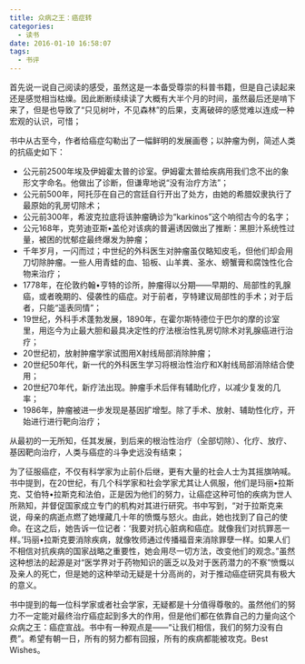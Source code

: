 ```yaml
---
title: 众病之王：癌症转
categories:
  - 读书
date: 2016-01-10 16:58:07
tags:
  - 书评
---
```


首先说一说自己阅读的感受，虽然这是一本备受尊崇的科普书籍，但是自己读起来还是感觉相当枯燥。因此断断续续读了大概有大半个月的时间，虽然最后还是啃下来了，但是也导致了“只见树叶，不见森林”的后果，支离破碎的感觉难以连成一种宏观的认识，可惜；

<!-- more -->

书中从古至今，作者给癌症勾勒出了一幅鲜明的发展画卷；以肿瘤为例，简述人类的抗癌史如下：

- 公元前2500年埃及伊姆霍太普的诊室。伊姆霍太普给疾病用我们念不出的象形文字命名。他做出了诊断，但谦卑地说“没有治疗方法”；
- 公元前500年，阿托莎在自己的宫廷自行开出了处方，由她的希腊奴隶执行了最原始的乳房切除术；
- 公元前300年，希波克拉底将该肿瘤确诊为“karkinos”这个响彻古今的名字；
- 公元168年，克劳迪亚斯•盖伦对该病的普遍诱因做出了推断：黑胆汁系统性过量，被困的忧郁症最终爆发为肿瘤；
- 千年岁月，一闪而过；中世纪的外科医生对肿瘤虽仅略知皮毛，但他们却会用刀切除肿瘤。一些人用青蛙的血、铅板、山羊粪、圣水、螃蟹膏和腐蚀性化合物来治疗；
- 1778年，在伦敦约翰•亨特的诊所，肿瘤得以分期——早期的、局部性的乳腺癌，或者晚期的、侵袭性的癌症。对于前者，亨特建议局部性的手术；对于后者，只能“遥表同情”；
- 19世纪，外科手术蓬勃发展，1890年，在霍尔斯特德位于巴尔的摩的诊室里，用迄今为止最大胆和最具决定性的疗法根治性乳房切除术对乳腺癌进行治疗；
- 20世纪初，放射肿瘤学家试图用X射线局部消除肿瘤；
- 20世纪50年代，新一代的外科医生学习将根治性治疗和X射线局部消除结合使用；
- 20世纪70年代，新疗法出现。肿瘤手术后伴有辅助化疗，以减少复发的几率；
- 1986年，肿瘤被进一步发现是基因扩增型。除了手术、放射、辅助性化疗，开始进行进行靶向治疗；

从最初的一无所知，任其发展，到后来的根治性治疗（全部切除）、化疗、放疗、基因靶向治疗，人类与癌症的斗争史远没有结束；

为了征服癌症，不仅有科学家为止前仆后继，更有大量的社会人士为其摇旗呐喊。书中提到，在20世纪，有几个科学家和社会学家尤其让人佩服，他们是玛丽•拉斯克、艾伯特•拉斯克和法伯，正是因为他们的努力，让癌症这种可怕的疾病为世人所熟知，并督促国家成立专门的机构对其进行研究。书中写到，“对于拉斯克来说，母亲的病逝点燃了她埋藏几十年的愤慨与怒火。由此，她也找到了自己的使命。在这之后，她告诉一位记者：‘我要对抗心脏病和癌症。就像我们对抗罪恶一样。’玛丽•拉斯克要消除疾病，就像牧师通过传播福音来消除罪孽一样。如果人们不相信对抗疾病的国家战略之重要性，她会用尽一切方法，改变他们的观念。”虽然这种想法的起源是对“医学界对于药物知识的匮乏以及对于医药潜力的不察”愤慨以及亲人的死亡，但是她的这种举动无疑是十分高尚的，对于推动癌症研究具有极大的意义。

书中提到的每一位科学家或者社会学家，无疑都是十分值得尊敬的。虽然他们的努力不一定能对最终治疗癌症起到多大的作用，但是他们都在依靠自己的力量向这个众病之王：癌症宣战。书中有一种观点是——“让我们相信，我们的努力没有白费”。希望有朝一日，所有的努力都有回报，所有的疾病都能被攻克。Best Wishes。
